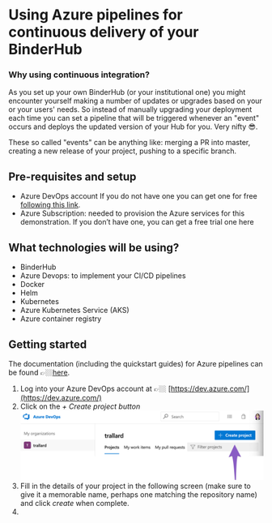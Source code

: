 # Using Azure pipelines for continuous delivery of your BinderHub

### Why using continuous integration?

As you set up your own BinderHub (or your institutional one) you might encounter yourself making a number of updates or upgrades based on your or your users' needs. So instead of manually upgrading your deployment each time you can set a pipeline that will be triggered whenever an "event" occurs and deploys the updated version of your Hub for you. Very nifty 😎.

These so called "events" can be anything like: merging a PR into master, creating a new release of your project, pushing to a specific branch. 

## Pre-requisites and setup

- Azure DevOps account If you do not have one you can get one for free [following this link](https://azure.microsoft.com/en-gb/services/devops/pipelines//?wt.mc_id=binderhub-github-taallard).
- Azure Subscription: needed to provision the Azure services for this demonstration. If you don’t have one, you can get a free trial one here

## What technologies will be using?
- BinderHub
- Azure Devops: to implement your CI/CD pipelines
- Docker
- Helm
- Kubernetes 
- Azure Kubernetes Service (AKS)
- Azure container registry

## Getting started 
The documentation (including the quickstart guides) for Azure pipelines can be found 👉🏼[here](https://docs.microsoft.com/en-gb/azure//?wt.mc_id=binderhub-github-taallard).

1. Log into your Azure DevOps account at 👉🏼 [https://dev.azure.com/](https://dev.azure.com/)
2. Click on the *+ Create project button* 
   ![create project](../assets/CI/azureDevops.png)
3. Fill in the details of your project in the following screen (make sure to give it a memorable name, perhaps one matching the repository name) and click *create* when complete. 
4.  